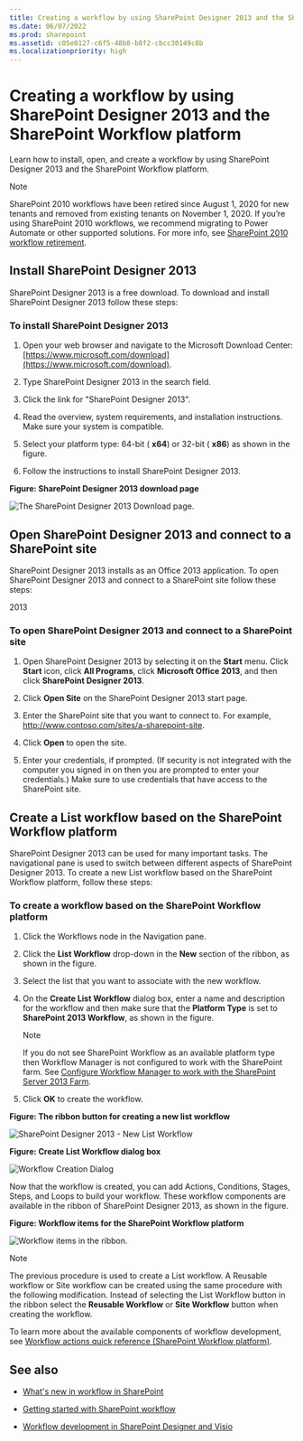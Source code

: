 ```yaml
---
title: Creating a workflow by using SharePoint Designer 2013 and the SharePoint Workflow platform
ms.date: 06/07/2022
ms.prod: sharepoint
ms.assetid: c05e0127-c6f5-48b8-b8f2-cbcc30149c8b
ms.localizationpriority: high
---
```



# Creating a workflow by using SharePoint Designer 2013 and the SharePoint Workflow platform
Learn how to install, open, and create a workflow by using SharePoint Designer 2013 and the SharePoint Workflow platform. 
   
> [!NOTE]
> SharePoint 2010 workflows have been retired since August 1, 2020 for new tenants and removed from existing tenants on November 1, 2020. If you’re using SharePoint 2010 workflows, we recommend migrating to Power Automate or other supported solutions. For more info, see [SharePoint 2010 workflow retirement](https://support.microsoft.com/office/sharepoint-2010-workflow-retirement-1ca3fff8-9985-410a-85aa-8120f626965f).


## Install SharePoint Designer 2013
<a name="section1"> </a>

SharePoint Designer 2013 is a free download. To download and install SharePoint Designer 2013 follow these steps: 
  
    
    

### To install SharePoint Designer 2013


1. Open your web browser and navigate to the Microsoft Download Center:  [https://www.microsoft.com/download](https://www.microsoft.com/download). 
    
  
2. Type SharePoint Designer 2013 in the search field.
    
  
3. Click the link for "SharePoint Designer 2013". 
    
  
4. Read the overview, system requirements, and installation instructions. Make sure your system is compatible. 
    
  
5. Select your platform type: 64-bit ( **x64**) or 32-bit ( **x86**) as shown in the figure. 
    
  
6. Follow the instructions to install SharePoint Designer 2013.
    
  

**Figure: SharePoint Designer 2013 download page**

  
    
    

  
    
    
![The SharePoint Designer 2013 Download page.](../images/SPD15-install-connect-1.png)
  
    
    

  
    
    

  
    
    

## Open SharePoint Designer 2013 and connect to a SharePoint site
<a name="section2"> </a>

SharePoint Designer 2013 installs as an Office 2013 application. To open SharePoint Designer 2013 and connect to a SharePoint site follow these steps: 
  
    
    
2013
### To open SharePoint Designer 2013 and connect to a SharePoint site


1. Open SharePoint Designer 2013 by selecting it on the **Start** menu. Click **Start** icon, click **All Programs**, click **Microsoft Office 2013**, and then click **SharePoint Designer 2013**. 
    
  
2. Click **Open Site** on the SharePoint Designer 2013 start page.
    
  
3. Enter the SharePoint site that you want to connect to. For example, http://www.contoso.com/sites/a-sharepoint-site.
    
  
4. Click **Open** to open the site.
    
  
5. Enter your credentials, if prompted. (If security is not integrated with the computer you signed in on then you are prompted to enter your credentials.) Make sure to use credentials that have access to the SharePoint site.
    
  

## Create a List workflow based on the SharePoint Workflow platform
<a name="section3"> </a>

SharePoint Designer 2013 can be used for many important tasks. The navigational pane is used to switch between different aspects of SharePoint Designer 2013. To create a new List workflow based on the SharePoint Workflow platform, follow these steps:
  
    
    

### To create a workflow based on the SharePoint Workflow platform


1. Click the Workflows node in the Navigation pane.
    
  
2. Click the **List Workflow** drop-down in the **New** section of the ribbon, as shown in the figure.
    
  
3. Select the list that you want to associate with the new workflow.
    
  
4. On the **Create List Workflow** dialog box, enter a name and description for the workflow and then make sure that the **Platform Type** is set to **SharePoint 2013 Workflow**, as shown in the figure.
    
    > [!NOTE]
    > If you do not see SharePoint Workflow as an available platform type then Workflow Manager is not configured to work with the SharePoint farm. See [Configure Workflow Manager to work with the SharePoint Server 2013 Farm](https://technet.microsoft.com/library/jj658588.aspx#section5). 

5. Click **OK** to create the workflow.
    
  

**Figure: The ribbon button for creating a new list workflow**

  
    
    

  
    
    
![SharePoint Designer 2013 - New List Workflow](../images/SPD15-install-connect-2.png)
  
    
    

  
    
    

  
    
    

**Figure: Create List Workflow dialog box**

  
    
    

  
    
    
![Workflow Creation Dialog](../images/SPD15-install-connect-3.png)
  
    
    

  
    
    

  
    
    
Now that the workflow is created, you can add Actions, Conditions, Stages, Steps, and Loops to build your workflow. These workflow components are available in the ribbon of SharePoint Designer 2013, as shown in the figure. 
  
    
    

**Figure: Workflow items for the SharePoint Workflow platform**

  
    
    

  
    
    
![Workflow items in the ribbon.](../images/SPD15-install-connect-4.png)
  
> [!NOTE]
> The previous procedure is used to create a List workflow. A Reusable workflow or Site workflow can be created using the same procedure with the following modification. Instead of selecting the List Workflow button in the ribbon select the **Reusable Workflow** or **Site Workflow** button when creating the workflow.
  
    
    

To learn more about the available components of workflow development, see  [Workflow actions quick reference (SharePoint Workflow platform)](workflow-actions-quick-reference-sharepoint-workflow-platform.md).
  
    
    

## See also
<a name="bk_addresources"> </a>


-  [What's new in workflow in SharePoint](https://msdn.microsoft.com/library/6ab8a28b-fa2f-4530-8b55-a7f663bf15ea.aspx)
    
  
-  [Getting started with SharePoint workflow](https://msdn.microsoft.com/library/cc73be76-a329-449f-90ab-86822b1c2ee8.aspx)
    
  
-  [Workflow development in SharePoint Designer and Visio](workflow-development-in-sharepoint-designer-and-visio.md)
    
  

  
    
    

